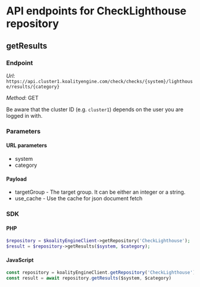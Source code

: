 # API endpoints for CheckLighthouse repository


## getResults

### Endpoint

*Url*: ```https://api.cluster1.koalityengine.com/check/checks/{system}/lighthouse/results/{category}```

*Method*: GET

Be aware that the cluster ID (e.g. `cluster1`) depends on the user you are logged in with.

### Parameters

#### URL parameters
 - system
 - category

#### Payload
- targetGroup - The target group. It can be either an integer or a string.
- use_cache - Use the cache for json document fetch

### SDK

#### PHP
```php
$repository = $koalityEngineClient->getRepository('CheckLighthouse');
$result = $repository->getResults($system, $category);
```

#### JavaScript

```javascript
const repository = koalityEngineClient.getRepository('CheckLighthouse')
const result = await repository.getResults($system, $category)
```

